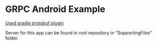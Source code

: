 # GRPC Android Example

[Used gradle protobuf plugin](https://github.com/google/protobuf-gradle-plugin)

Server for this app can be found in root repository in "SupportingFiles" folder.  
